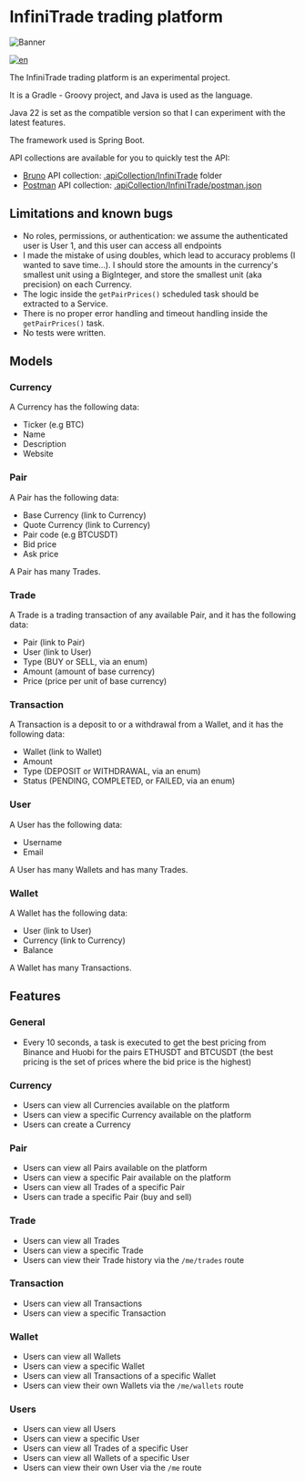 # InfiniTrade trading platform
![Banner](https://exc-prodp.s3.eu-west-2.amazonaws.com/uploads/trading-psychology-in-forex-rules-and-tips-for-traders.png)

[![en](https://img.shields.io/badge/lang-en-red.svg)](./README.md)

The InfiniTrade trading platform is an experimental project.

It is a Gradle - Groovy project, and Java is used as the language.

Java 22 is set as the compatible version so that I can experiment with the latest features.

The framework used is Spring Boot.

API collections are available for you to quickly test the API:
- [Bruno](https://www.usebruno.com/) API collection: [.apiCollection/InfiniTrade](./.apiCollection/InfiniTrade) folder
- [Postman](https://www.postman.com/) API collection: [.apiCollection/InfiniTrade/postman.json](./.apiCollection/InfiniTrade/postman.json)

## Limitations and known bugs
- No roles, permissions, or authentication: we assume the authenticated user is User 1, and this user can access all endpoints
- I made the mistake of using doubles, which lead to accuracy problems (I wanted to save time...). I should store the amounts in the currency's smallest unit using a BigInteger, and store the smallest unit (aka precision) on each Currency.
- The logic inside the `getPairPrices()` scheduled task should be extracted to a Service.
- There is no proper error handling and timeout handling inside the `getPairPrices()` task.
- No tests were written.

## Models
### Currency
A Currency has the following data:
- Ticker (e.g BTC)
- Name
- Description
- Website

### Pair
A Pair has the following data:
- Base Currency (link to Currency)
- Quote Currency (link to Currency)
- Pair code (e.g BTCUSDT)
- Bid price
- Ask price

A Pair has many Trades.

### Trade
A Trade is a trading transaction of any available Pair, and it has the following data:
- Pair (link to Pair)
- User (link to User)
- Type (BUY or SELL, via an enum)
- Amount (amount of base currency)
- Price (price per unit of base currency)

### Transaction
A Transaction is a deposit to or a withdrawal from a Wallet, and it has the following data:
- Wallet (link to Wallet)
- Amount
- Type (DEPOSIT or WITHDRAWAL, via an enum)
- Status (PENDING, COMPLETED, or FAILED, via an enum)

### User
A User has the following data:
- Username
- Email

A User has many Wallets and has many Trades.

### Wallet
A Wallet has the following data:
- User (link to User)
- Currency (link to Currency)
- Balance

A Wallet has many Transactions.

## Features
### General
- Every 10 seconds, a task is executed to get the best pricing from Binance and Huobi for the pairs ETHUSDT and BTCUSDT (the best pricing is the set of prices where the bid price is the highest)

### Currency
- Users can view all Currencies available on the platform
- Users can view a specific Currency available on the platform
- Users can create a Currency

### Pair
- Users can view all Pairs available on the platform
- Users can view a specific Pair available on the platform
- Users can view all Trades of a specific Pair
- Users can trade a specific Pair (buy and sell)

### Trade
- Users can view all Trades
- Users can view a specific Trade
- Users can view their Trade history via the `/me/trades` route

### Transaction
- Users can view all Transactions
- Users can view a specific Transaction

### Wallet
- Users can view all Wallets
- Users can view a specific Wallet
- Users can view all Transactions of a specific Wallet
- Users can view their own Wallets via the `/me/wallets` route

### Users
- Users can view all Users
- Users can view a specific User
- Users can view all Trades of a specific User
- Users can view all Wallets of a specific User
- Users can view their own User via the `/me` route
